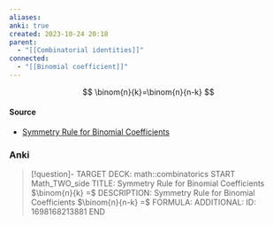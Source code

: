 ```yaml
---
aliases: 
anki: true
created: 2023-10-24 20:18
parent:
  - "[[Combinatorial identities]]"
connected:
  - "[[Binomial coefficient]]"
---
```

$$
\binom{n}{k}=\binom{n}{n-k}
$$

#### Source
- [Symmetry Rule for Binomial Coefficients](https://proofwiki.org/wiki/Symmetry_Rule_for_Binomial_Coefficients "Symmetry Rule for Binomial Coefficients")


### Anki
> [!question]-
TARGET DECK: math::combinatorics
START
Math_TWO_side
TITLE: Symmetry Rule for Binomial Coefficients $\binom{n}{k} =$
DESCRIPTION: Symmetry Rule for Binomial Coefficients $\binom{n}{n-k} =$
FORMULA: 
ADDITIONAL:
ID: 1698168213881
END









